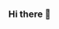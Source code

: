 ### Hi there 👋

<!--
**TOWARDSTARs/TOWARDSTARs** is a ✨ _special_ ✨ repository because its `README.md` (this file) appears on your GitHub profile.

Here are some ideas to get you started:

"大鱼吃小鱼" is a bai-lan work written with Visual Basic for UniqueStudio's Spring Recruit in 2022
